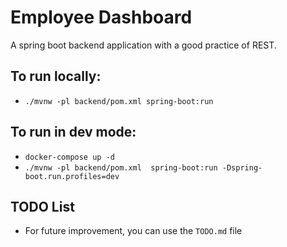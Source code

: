 # Employee Dashboard
A spring boot backend application with a good practice of REST.

## To run locally:
- `./mvnw -pl backend/pom.xml spring-boot:run`

## To run in dev mode:
- `docker-compose up -d`
- `./mvnw -pl backend/pom.xml  spring-boot:run -Dspring-boot.run.profiles=dev`

## TODO List
- For future improvement, you can use the `TODO.md` file